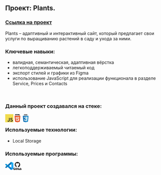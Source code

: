 ## Проект: Plants.

### [Ссылка на проект](https://elsiesmile.github.io/plants/)

<p>Plants – адаптивный и интерактивный сайт, который предлагает свои услуги по выращиванию растений в саду и ухода за ними.</p>

### Ключевые навыки:

+ валидная, семантическая, адаптивная вёрстка
+ легкоподдерживаемый читаемый код
+ экспорт стилей и графики из Figma
+ использование JavaScript для реализации функционала в разделе Service, Prices и Contacts
<br />

### Данный проект создавался на стеке:
<img align="left" alt="JavaScript" width="26px" src="https://raw.githubusercontent.com/github/explore/80688e429a7d4ef2fca1e82350fe8e3517d3494d/topics/javascript/javascript.png" />
<img align="left" alt="HTML5" width="26px" src="https://raw.githubusercontent.com/github/explore/80688e429a7d4ef2fca1e82350fe8e3517d3494d/topics/html/html.png" />
<img align="left" alt="CSS3" width="26px" src="https://raw.githubusercontent.com/github/explore/80688e429a7d4ef2fca1e82350fe8e3517d3494d/topics/css/css.png" />

<br />

### Используемые технологии:
+ Local Storage

### Используемые программы:
<img align="left" alt="Visual Studio Code" width="26px" src="https://raw.githubusercontent.com/github/explore/80688e429a7d4ef2fca1e82350fe8e3517d3494d/topics/visual-studio-code/visual-studio-code.png" />
<img align="left" alt="github" width="26px" src="https://raw.githubusercontent.com/devicons/devicon/1119b9f84c0290e0f0b38982099a2bd027a48bf1/icons/github/github-original-wordmark.svg"/>
